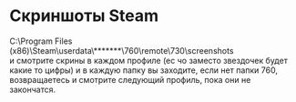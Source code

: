 # Скриншоты Steam

C:\Program Files (x86)\Steam\userdata\\\*\*\*\*\*\*\*\760\remote\730\screenshots\
и смотрите скрины в каждом профиле (ес чо заместо звездочек будет какие то цифры) и в каждую папку вы заходите, если нет папки 760, возвращаетесь и смотрите следующий профиль, пока они не закончатся.
